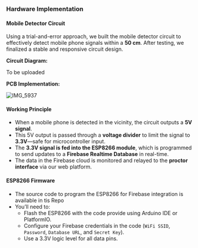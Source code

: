 ###  Hardware Implementation

####  Mobile Detector Circuit

Using a trial-and-error approach, we built the mobile detector circuit to effectively detect mobile phone signals within a **50 cm**. After testing, we finalized a stable and responsive circuit design.

**Circuit Diagram:**  

To be uploaded


**PCB Implementation:**  

![IMG_5937](https://github.com/user-attachments/assets/817b28ca-c037-421d-9f57-15e320f4536d)

####  Working Principle

- When a mobile phone is detected in the vicinity, the circuit outputs a **5V signal**.
- This 5V output is passed through a **voltage divider** to limit the signal to **3.3V**—safe for microcontroller input.
- The **3.3V signal is fed into the ESP8266 module**, which is programmed to send updates to a **Firebase Realtime Database** in real-time.
- The data in the Firebase cloud is monitored and relayed to the **proctor interface** via our web platform.

####  ESP8266 Firmware

- The source code to program the ESP8266 for Firebase integration is available in tis Repo
- You’ll need to:
  - Flash the ESP8266 with the code provide using Arduino IDE or PlatformIO.
  - Configure your Firebase credentials in the code (`WiFi SSID`, `Password`, `Database URL`, and `Secret Key`).
  - Use a 3.3V logic level for all data pins.

